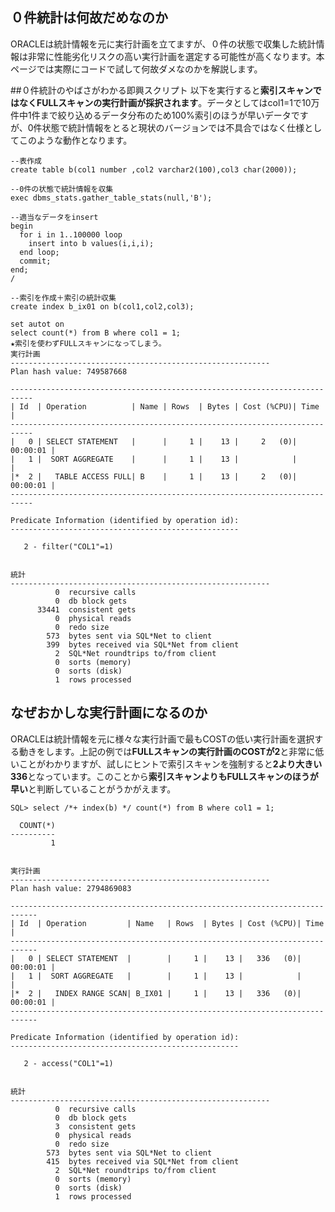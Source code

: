 ## ０件統計は何故だめなのか

ORACLEは統計情報を元に実行計画を立てますが、０件の状態で収集した統計情報は非常に性能劣化リスクの高い実行計画を選定する可能性が高くなります。本ページでは実際にコードで試して何故ダメなのかを解説します。


##０件統計のやばさがわかる即興スクリプト
以下を実行すると**索引スキャンではなくFULLスキャンの実行計画が採択されます**。データとしてはcol1=1で10万件中1件まで絞り込めるデータ分布のため100%索引のほうが早いデータですが、0件状態で統計情報をとると現状のバージョンでは不具合ではなく仕様としてこのような動作となります。

    --表作成
    create table b(col1 number ,col2 varchar2(100),col3 char(2000));
    
    --0件の状態で統計情報を収集
    exec dbms_stats.gather_table_stats(null,'B');
    
    --適当なデータをinsert
    begin
      for i in 1..100000 loop
        insert into b values(i,i,i);
      end loop;
      commit;
    end;
    /
    
    --索引を作成＋索引の統計収集
    create index b_ix01 on b(col1,col2,col3);
    
    set autot on
    select count(*) from B where col1 = 1;
    ★索引を使わずFULLスキャンになってしまう。
    実行計画
    ----------------------------------------------------------
    Plan hash value: 749587668
    
    ---------------------------------------------------------------------------
    | Id  | Operation          | Name | Rows  | Bytes | Cost (%CPU)| Time     |
    ---------------------------------------------------------------------------
    |   0 | SELECT STATEMENT   |      |     1 |    13 |     2   (0)| 00:00:01 |
    |   1 |  SORT AGGREGATE    |      |     1 |    13 |            |          |
    |*  2 |   TABLE ACCESS FULL| B    |     1 |    13 |     2   (0)| 00:00:01 |
    ---------------------------------------------------------------------------
    
    Predicate Information (identified by operation id):
    ---------------------------------------------------
    
       2 - filter("COL1"=1)
    
    
    統計
    ----------------------------------------------------------
              0  recursive calls
              0  db block gets
          33441  consistent gets
              0  physical reads
              0  redo size
            573  bytes sent via SQL*Net to client
            399  bytes received via SQL*Net from client
              2  SQL*Net roundtrips to/from client
              0  sorts (memory)
              0  sorts (disk)
              1  rows processed

## なぜおかしな実行計画になるのか

ORACLEは統計情報を元に様々な実行計画で最もCOSTの低い実行計画を選択する動きをします。上記の例では**FULLスキャンの実行計画のCOSTが2**と非常に低いことがわかりますが、試しにヒントで索引スキャンを強制すると**2より大きい336**となっています。このことから**索引スキャンよりもFULLスキャンのほうが早い**と判断していることがうかがえます。

    SQL> select /*+ index(b) */ count(*) from B where col1 = 1;
    
      COUNT(*)
    ----------
             1
    
    
    実行計画
    ----------------------------------------------------------
    Plan hash value: 2794869083
    
    ----------------------------------------------------------------------------
    | Id  | Operation         | Name   | Rows  | Bytes | Cost (%CPU)| Time     |
    ----------------------------------------------------------------------------
    |   0 | SELECT STATEMENT  |        |     1 |    13 |   336   (0)| 00:00:01 |
    |   1 |  SORT AGGREGATE   |        |     1 |    13 |            |          |
    |*  2 |   INDEX RANGE SCAN| B_IX01 |     1 |    13 |   336   (0)| 00:00:01 |
    ----------------------------------------------------------------------------
    
    Predicate Information (identified by operation id):
    ---------------------------------------------------
    
       2 - access("COL1"=1)
    
    
    統計
    ----------------------------------------------------------
              0  recursive calls
              0  db block gets
              3  consistent gets
              0  physical reads
              0  redo size
            573  bytes sent via SQL*Net to client
            415  bytes received via SQL*Net from client
              2  SQL*Net roundtrips to/from client
              0  sorts (memory)
              0  sorts (disk)
              1  rows processed

<!--stackedit_data:
eyJoaXN0b3J5IjpbMTAxNzM3NDc3MCwtMTkxMjA3NzM3OCwtMT
czNTQyMjE5OV19
-->
